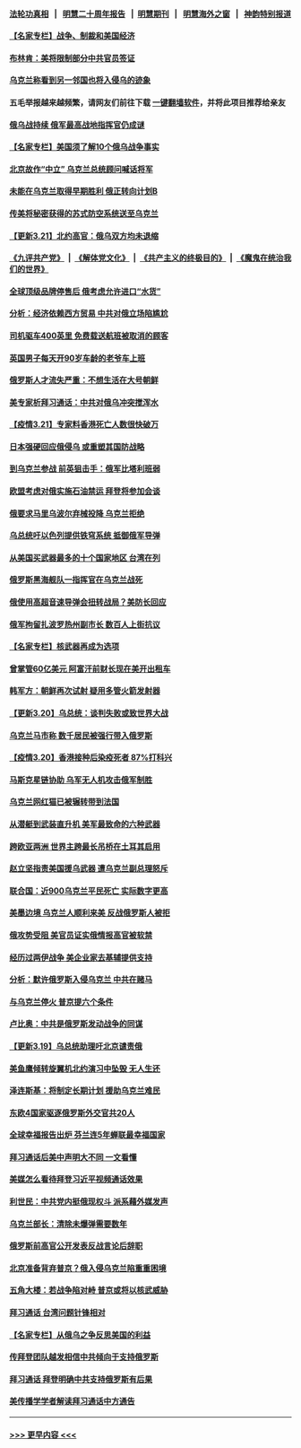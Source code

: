 #### [法轮功真相](https://github.com/gfw-breaker/truth/blob/master/README.md?t=0) &nbsp;&nbsp;|&nbsp;&nbsp; [明慧二十周年报告](https://github.com/gfw-breaker/mh-reports/blob/master/README.md?t=0) &nbsp;&nbsp;|&nbsp;&nbsp;[明慧期刊](https://github.com/gfw-breaker/mh-qikan) &nbsp;&nbsp;|&nbsp;&nbsp; [明慧海外之窗](https://github.com/gfw-breaker/mh-news/blob/master/README.md?t=0) &nbsp;&nbsp;|&nbsp;&nbsp; [神韵特别报道](https://github.com/gfw-breaker/mh-news/blob/master/shenyun.md?t=0)
#### [【名家专栏】战争、制裁和美国经济](../pages/nsc418/n13662454.md?t=03220801) 
#### [布林肯：美将限制部分中共官员签证](../pages/nsc418/n13663070.md?t=03220801) 
#### [乌克兰称看到另一邻国也将入侵乌的迹象](../pages/nsc418/n13663141.md?t=03220801) 
#### 五毛举报越来越频繁，请网友们前往下载 [一键翻墙软件](https://github.com/gfw-breaker/ssr-accounts)，并将此项目推荐给亲友
#### [俄乌战持续 俄军最高战地指挥官仍成谜](../pages/nsc418/n13662921.md?t=03220801) 
#### [【名家专栏】美国须了解10个俄乌战争事实](../pages/nsc418/n13662416.md?t=03220801) 
#### [北京故作“中立” 乌克兰总统顾问喊话将军](../pages/nsc418/n13660997.md?t=03220801) 
#### [未能在乌克兰取得早期胜利 俄正转向计划B](../pages/nsc418/n13663047.md?t=03220801) 
#### [传美将秘密获得的苏式防空系统送至乌克兰](../pages/nsc418/n13663061.md?t=03220801) 
#### [【更新3.21】北约高官：俄乌双方均未退缩](../pages/nsc418/n13662269.md?t=03220801) 
#### [《九评共产党》](https://github.com/begood0513/9ping.md/blob/master/README.md) &nbsp;|&nbsp; [《解体党文化》](../../../../jtdwh.md/blob/master/README.md)  &nbsp;|&nbsp; [《共产主义的终极目的》](../../../../gczydzjmd.md/blob/master/README.md) &nbsp;|&nbsp; [《魔鬼在统治我们的世界》](../../../../mgztzwmdsj.md/blob/master/README.md) 
#### [全球顶级品牌停售后 俄考虑允许进口“水货”](../pages/nsc418/n13662747.md?t=03220801) 
#### [分析：经济依赖西方贸易 中共对俄立场陷尴尬](../pages/nsc418/n13662392.md?t=03220801) 
#### [司机驱车400英里 免费载送航班被取消的顾客](../pages/nsc418/n13661220.md?t=03220801) 
#### [英国男子每天开90岁车龄的老爷车上班](../pages/nsc418/n13662018.md?t=03220801) 
#### [俄罗斯人才流失严重：不想生活在大号朝鲜](../pages/nsc418/n13662603.md?t=03220801) 
#### [美专家析拜习通话：中共对俄乌冲突搅浑水](../pages/nsc418/n13662485.md?t=03220801) 
#### [【疫情3.21】专家料香港死亡人数很快破万](../pages/nsc418/n13661758.md?t=03220801) 
#### [日本强硬回应俄侵乌 或重塑其国防战略](../pages/nsc418/n13661836.md?t=03220801) 
#### [到乌克兰参战 前英狙击手：俄军比塔利班弱](../pages/nsc418/n13661178.md?t=03220801) 
#### [欧盟考虑对俄实施石油禁运 拜登将参加会谈](../pages/nsc418/n13661213.md?t=03220801) 
#### [俄要求马里乌波尔弃械投降 乌克兰拒绝](../pages/nsc418/n13660931.md?t=03220801) 
#### [乌总统吁以色列提供铁穹系统 抵御俄军导弹](../pages/nsc418/n13660484.md?t=03220801) 
#### [从美国买武器最多的十个国家地区 台湾在列](../pages/nsc418/n13621119.md?t=03220801) 
#### [俄罗斯黑海舰队一指挥官在乌克兰战死](../pages/nsc418/n13660569.md?t=03220801) 
#### [俄使用高超音速导弹会扭转战局？美防长回应](../pages/nsc418/n13660585.md?t=03220801) 
#### [俄军拘留扎波罗热州副市长 数百人上街抗议](../pages/nsc418/n13660337.md?t=03220801) 
#### [【名家专栏】核武器再成为选项](../pages/nsc418/n13658148.md?t=03220801) 
#### [曾掌管60亿美元 阿富汗前财长现在美开出租车](../pages/nsc418/n13660144.md?t=03220801) 
#### [韩军方：朝鲜再次试射 疑用多管火箭发射器](../pages/nsc418/n13660219.md?t=03220801) 
#### [【更新3.20】乌总统：谈判失败或致世界大战](../pages/nsc418/n13658616.md?t=03220801) 
#### [乌克兰马市称 数千居民被强行带入俄罗斯](../pages/nsc418/n13660083.md?t=03220801) 
#### [【疫情3.20】香港接种后染疫死者 87%打科兴](../pages/nsc418/n13659445.md?t=03220801) 
#### [马斯克星链协助 乌军无人机攻击俄军制胜](../pages/nsc418/n13659605.md?t=03220801) 
#### [乌克兰网红猫已被辗转带到法国](../pages/nsc418/n13659363.md?t=03220801) 
#### [从潜艇到武装直升机 美军最致命的六种武器](../pages/nsc418/n13654706.md?t=03220801) 
#### [跨欧亚两洲 世界主跨最长吊桥在土耳其启用](../pages/nsc418/n13659118.md?t=03220801) 
#### [赵立坚指责美国援乌武器 遭乌克兰副总理怒斥](../pages/nsc418/n13653987.md?t=03220801) 
#### [联合国：近900乌克兰平民死亡 实际数字更高](../pages/nsc418/n13658715.md?t=03220801) 
#### [美墨边境 乌克兰人顺利来美 反战俄罗斯人被拒](../pages/nsc418/n13658699.md?t=03220801) 
#### [俄攻势受阻 美官员证实俄情报高官被软禁](../pages/nsc418/n13658517.md?t=03220801) 
#### [经历过两伊战争 美企业家去基辅提供支持](../pages/nsc418/n13658572.md?t=03220801) 
#### [分析：默许俄罗斯入侵乌克兰 中共在赌马](../pages/nsc418/n13658487.md?t=03220801) 
#### [与乌克兰停火 普京提六个条件](../pages/nsc418/n13658481.md?t=03220801) 
#### [卢比奥：中共是俄罗斯发动战争的同谋](../pages/nsc418/n13658384.md?t=03220801) 
#### [【更新3.19】乌总统助理吁北京谴责俄](../pages/nsc418/n13658175.md?t=03220801) 
#### [美鱼鹰倾转旋翼机北约演习中坠毁 无人生还](../pages/nsc418/n13658098.md?t=03220801) 
#### [泽连斯基：将制定长期计划 援助乌克兰难民](../pages/nsc418/n13657737.md?t=03220801) 
#### [东欧4国家驱逐俄罗斯外交官共20人](../pages/nsc418/n13657592.md?t=03220801) 
#### [全球幸福报告出炉 芬兰连5年蝉联最幸福国家](../pages/nsc418/n13657296.md?t=03220801) 
#### [拜习通话后美中声明大不同 一文看懂](../pages/nsc418/n13656766.md?t=03220801) 
#### [美媒怎么看待拜登习近平视频通话效果](../pages/nsc418/n13657168.md?t=03220801) 
#### [利世民：中共党内挺俄现权斗 派系藉外媒发声](../pages/nsc418/n13657169.md?t=03220801) 
#### [乌克兰部长：清除未爆弹需要数年](../pages/nsc418/n13657032.md?t=03220801) 
#### [俄罗斯前高官公开发表反战言论后辞职](../pages/nsc418/n13656875.md?t=03220801) 
#### [北京准备背弃普京？俄入侵乌克兰陷重重困境](../pages/nsc418/n13656931.md?t=03220801) 
#### [五角大楼：若战争陷对峙 普京或将以核武威胁](../pages/nsc418/n13656867.md?t=03220801) 
#### [拜习通话 台湾问题针锋相对](../pages/nsc418/n13656872.md?t=03220801) 
#### [【名家专栏】从俄乌之争反思美国的利益](../pages/nsc418/n13656044.md?t=03220801) 
#### [传拜登团队越发相信中共倾向于支持俄罗斯](../pages/nsc418/n13656737.md?t=03220801) 
#### [拜习通话 拜登明确中共支持俄罗斯有后果](../pages/nsc418/n13655968.md?t=03220801) 
#### [美传播学学者解读拜习通话中方通告](../pages/nsc418/n13656643.md?t=03220801) 

----
#### [ >>> 更早内容 <<< ](../indexes/nsc418-earlier.md)
